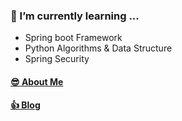 ### 🌱 I’m currently learning ...
- Spring boot Framework
- Python Algorithms & Data Structure
- Spring Security

#### [😎 About Me](https://www.notion.so/cms02/CHU-MIN-SEOK-c4b2d13156f34b21b5ac4ccb8cbf0077)
#### [👍 Blog](https://velog.io/@cms02)
<!--
**cms02/cms02** is a ✨ _special_ ✨ repository because its `README.md` (this file) appears on your GitHub profile.

Here are some ideas to get you started:

- 🔭 I’m currently working on ...
- 🌱 I’m currently learning ...
- 👯 I’m looking to collaborate on ...
- 🤔 I’m looking for help with ...
- 💬 Ask me about ...
- 📫 How to reach me: ...
- 😄 Pronouns: ...
- ⚡ Fun fact: ...
-->
